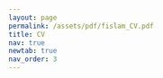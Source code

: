 ```yaml
---
layout: page
permalink: /assets/pdf/fislam_CV.pdf
title: CV
nav: true
newtab: true
nav_order: 3
---
```

